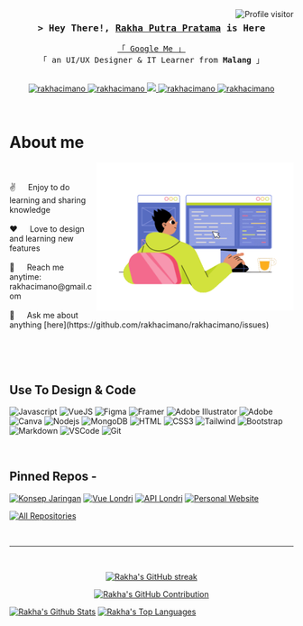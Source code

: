 <a href="https://komarev.com/ghpvc/?username=rakhacimano">
  <img align="right" src="https://komarev.com/ghpvc/?username=rakhacimano&label=Visitors&color=0e75b6&style=flat" alt="Profile visitor" />
</a>

<!-- Intro  -->
<h3 align="center">
        <samp>&gt; Hey There!,
                <b><a target="_blank" href="https://rakhacimano.github.io">Rakha Putra Pratama</a></b>
        is Here</samp>
</h3>


<p align="center"> 
  <samp>
    <a href="https://www.google.com/search?q=Rakha+Putra+Pratama">「 Google Me 」</a>
    <br>
    「 an UI/UX Designer & IT Learner from <b>Malang</b> 」
    <br>
    <br>
  </samp>
</p>

<p align="center">
 <a href="https://rakhacimano.github.io" target="blank">
  <img src="https://img.shields.io/badge/Website-DC143C?style=for-the-badge&logo=medium&logoColor=white" alt="rakhacimano" />
 </a>
 <a href="https://linkedin.com/in/rakhacimano" target="_blank">
  <img src="https://img.shields.io/badge/LinkedIn-0077B5?style=for-the-badge&logo=linkedin&logoColor=white" alt="rakhacimano"/>
 </a>
 <a href="https://twitter.com/rakhacimano" target="_blank">
  <img src="https://img.shields.io/badge/Twitter-1DA1F2?style=for-the-badge&logo=twitter&logoColor=white" />
 </a>
 <a href="https://instagram.com/rakhacimano" target="_blank">
  <img src="https://img.shields.io/badge/Instagram-fe4164?style=for-the-badge&logo=instagram&logoColor=white" alt="rakhacimano" />
 </a> 
 <a href="https://facebook.com/rakhacimano" target="_blank">
  <img src="https://img.shields.io/badge/Facebook-20BEFF?&style=for-the-badge&logo=facebook&logoColor=white" alt="rakhacimano"  />
  </a> 
</p>
<br />

<!-- About Section -->
 # About me
 
<p>
 <img align="right" width="350" src="animated-illustration.gif" alt="Coding gif" />

  <br/>
  <br/>
 ✌️ &emsp; Enjoy to do learning and sharing knowledge <br/><br/>
 ❤️ &emsp; Love to design and learning new features<br/><br/>
 📧 &emsp; Reach me anytime: rakhacimano@gmail.com<br/><br/>
 💬 &emsp; Ask me about anything [here](https://github.com/rakhacimano/rakhacimano/issues)

</p>

<br/>
<br/>
<br/>

## Use To Design & Code

![Javascript](https://img.shields.io/badge/Javascript-F0DB4F?style=for-the-badge&labelColor=black&logo=javascript&logoColor=F0DB4F)
![VueJS](https://img.shields.io/badge/Vue.js-35495E?style=for-the-badge&logo=vuedotjs&logoColor=4FC08D)
![Figma](https://img.shields.io/badge/figma-%23F24E1E.svg?style=for-the-badge&logo=figma&logoColor=white)
![Framer](https://img.shields.io/badge/Framer-black?style=for-the-badge&logo=framer&logoColor=blue)
![Adobe Illustrator](https://img.shields.io/badge/adobe%20illustrator-%23FF9A00.svg?style=for-the-badge&logo=adobe%20illustrator&logoColor=white)
![Adobe](https://img.shields.io/badge/adobe-%23FF0000.svg?style=for-the-badge&logo=adobe&logoColor=white)
![Canva](https://img.shields.io/badge/Canva-%2300C4CC.svg?style=for-the-badge&logo=Canva&logoColor=white)
![Nodejs](https://img.shields.io/badge/Nodejs-3C873A?style=for-the-badge&labelColor=black&logo=node.js&logoColor=3C873A)
![MongoDB](https://img.shields.io/badge/MongoDB-4EA94B?style=for-the-badge&logo=mongodb&logoColor=white)
![HTML](https://img.shields.io/badge/HTML5-E34F26?style=for-the-badge&logo=html5&logoColor=white)
![CSS3](https://img.shields.io/badge/CSS3-1572B6?style=for-the-badge&logo=css3&logoColor=white)
![Tailwind](https://img.shields.io/badge/Tailwind_CSS-092749?style=for-the-badge&logo=tailwindcss&logoColor=06B6D4&labelColor=000000)
![Bootstrap](https://img.shields.io/badge/Bootstrap-563D7C?style=for-the-badge&logo=bootstrap&logoColor=white)
![Markdown](https://img.shields.io/badge/Markdown-000000?style=for-the-badge&logo=markdown&logoColor=white)
![VSCode](https://img.shields.io/badge/Visual_Studio-0078d7?style=for-the-badge&logo=visual%20studio&logoColor=white)
![Git](https://img.shields.io/badge/Git-F05032?style=for-the-badge&logo=git&logoColor=white)

<br/>

## Pinned Repos -
[![Konsep Jaringan](https://github-readme-stats.vercel.app/api/pin/?username=rakhacimano&repo=konsep-jaringan&border_color=7F3FBF&bg_color=0D1117&title_color=C9D1D9&text_color=8B949E&icon_color=7F3FBF)](https://github.com/rakhacimano/konsep-jaringan)
[![Vue Londri](https://github-readme-stats.vercel.app/api/pin/?username=rakhacimano&repo=vue_londri&border_color=7F3FBF&bg_color=0D1117&title_color=C9D1D9&text_color=8B949E&icon_color=7F3FBF)](https://github.com/rakhacimano/vue_londri)
[![API Londri](https://github-readme-stats.vercel.app/api/pin/?username=rakhacimano&repo=api_laundry&border_color=7F3FBF&bg_color=0D1117&title_color=C9D1D9&text_color=8B949E&icon_color=7F3FBF)](https://github.com/rakhacimano/api_laundry)
[![Personal Website](https://github-readme-stats.vercel.app/api/pin/?username=rakhacimano&repo=rakhacimano.github.io&border_color=7F3FBF&bg_color=0D1117&title_color=C9D1D9&text_color=8B949E&icon_color=7F3FBF)](https://github.com/rakhacimano/rakhacimano.github.io)

<p align="left">
  <a href="https://github.com/rakhacimano?tab=repositories" target="_blank"><img alt="All Repositories" title="All Repositories" src="https://img.shields.io/badge/-All%20Repos-2962FF?style=for-the-badge&logo=koding&logoColor=white"/></a>
</p>

<br/>
<hr/>
<br/>

<p align="center">
  <a href="https://github.com/rakhacimano">
    <img src="https://github-readme-streak-stats.herokuapp.com/?user=alsiam&theme=radical&border=7F3FBF&background=0D1117" alt="Rakha's GitHub streak"/>
  </a>
</p>

<p align="center">
  <a href="https://github.com/rakhacimano">
    <img src="https://github-profile-summary-cards.vercel.app/api/cards/profile-details?username=rakhacimano&theme=radical" alt="Rakha's GitHub Contribution"/>
  </a>
</p>

<a> 
    <a href="https://github.com/rakhacimano"><img alt="Rakha's Github Stats" src="https://denvercoder1-github-readme-stats.vercel.app/api?username=rakhacimano&show_icons=true&count_private=true&theme=react&border_color=7F3FBF&bg_color=0D1117&title_color=F85D7F&icon_color=F8D866" height="192px" width="49.5%"/></a>
  <a href="https://github.com/rakhacimano"><img alt="Rakha's Top Languages" src="https://denvercoder1-github-readme-stats.vercel.app/api/top-langs/?username=rakhacimano&langs_count=8&layout=compact&theme=react&border_color=7F3FBF&bg_color=0D1117&title_color=F85D7F&icon_color=F8D866" height="192px" width="49.5%"/></a>
  <br/>
</a>
